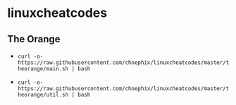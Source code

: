 # linuxcheatcodes

## The Orange

- `curl -o- https://raw.githubusercontent.com/choephix/linuxcheatcodes/master/theorange/main.sh | bash`

- `curl -o- https://raw.githubusercontent.com/choephix/linuxcheatcodes/master/theorange/util.sh | bash`
